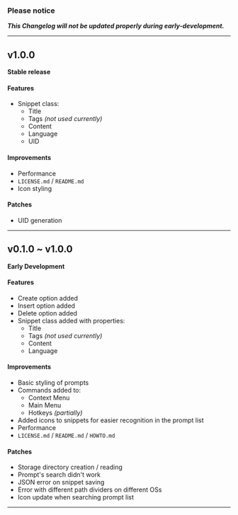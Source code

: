 ### Please notice ###
***This Changelog will not be updated properly during early-development.***

----------------

## v1.0.0
**Stable release**
#### Features
- Snippet class:
  - Title
  - Tags *(not used currently)*
  - Content
  - Language
  - UID
#### Improvements
- Performance
- `LICENSE.md` / `README.md`
- Icon styling
#### Patches
- UID generation

---

## v0.1.0 ~ v1.0.0
**Early Development**
#### Features
- Create option added
- Insert option added
- Delete option added
- Snippet class added with properties:
  - Title
  - Tags *(not used currently)*
  - Content
  - Language
#### Improvements
- Basic styling of prompts
- Commands added to:
  - Context Menu
  - Main Menu
  - Hotkeys *(partially)*
- Added icons to snippets for easier recognition in the prompt list
- Performance
- `LICENSE.md` / `README.md` / `HOWTO.md`

#### Patches
- Storage directory creation / reading
- Prompt's search didn't work
- JSON error on snippet saving
- Error with different path dividers on different OSs
- Icon update when searching prompt list

---
